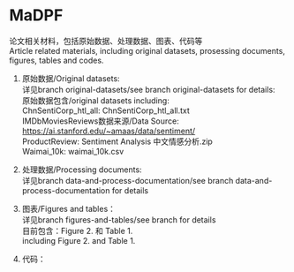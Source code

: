 # MaDPF
论文相关材料，包括原始数据、处理数据、图表、代码等  
Article related materials, including original datasets, prosessing documents, figures, tables and codes.  
  
1. 原始数据/Original datasets:  
   详见branch original-datasets/see branch original-datasets for details:  
      原始数据包含/original datasets including:   
      ChnSentiCorp_htl_all: ChnSentiCorp_htl_all.txt  
      IMDbMoviesReviews数据来源/Data Source: https://ai.stanford.edu/~amaas/data/sentiment/  
      ProductReview: Sentiment Analysis 中文情感分析.zip  
      Waimai_10k: waimai_10k.csv
  
2. 处理数据/Processing documents:  
   详见branch data-and-process-documentation/see branch data-and-process-documentation for details
  
3. 图表/Figures and tables：  
   详见branch figures-and-tables/see branch for details  
   目前包含：Figure 2. 和 Table 1.  
   including Figure 2. and Table 1.  

  
5. 代码：
